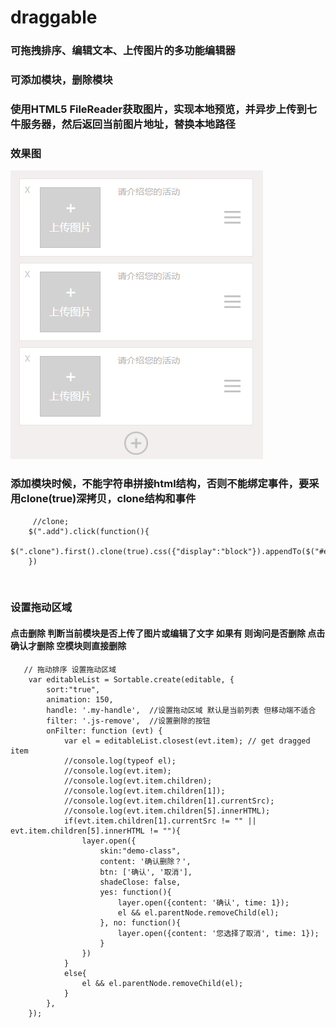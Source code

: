 # draggable
### 可拖拽排序、编辑文本、上传图片的多功能编辑器
### 可添加模块，删除模块
### 使用HTML5 FileReader获取图片，实现本地预览，并异步上传到七牛服务器，然后返回当前图片地址，替换本地路径
### 效果图

![img](images/QQ截图20170804175538.png)

### 添加模块时候，不能字符串拼接html结构，否则不能绑定事件，要采用clone(true)深拷贝，clone结构和事件
         //clone;
        $(".add").click(function(){
            $(".clone").first().clone(true).css({"display":"block"}).appendTo($("#editable"))
        })
        
### 设置拖动区域  
#### 点击删除 判断当前模块是否上传了图片或编辑了文字 如果有 则询问是否删除 点击确认才删除 空模块则直接删除
       // 拖动排序 设置拖动区域
        var editableList = Sortable.create(editable, {
            sort:"true",
            animation: 150,
            handle: '.my-handle',  //设置拖动区域 默认是当前列表 但移动端不适合 
            filter: '.js-remove',  //设置删除的按钮  
            onFilter: function (evt) {
                var el = editableList.closest(evt.item); // get dragged item
                //console.log(typeof el);
                //console.log(evt.item);
                //console.log(evt.item.children);
                //console.log(evt.item.children[1]);
                //console.log(evt.item.children[1].currentSrc);
                //console.log(evt.item.children[5].innerHTML);
                if(evt.item.children[1].currentSrc != "" || evt.item.children[5].innerHTML != ""){
                    layer.open({
                        skin:"demo-class",
                        content: '确认删除？',
                        btn: ['确认', '取消'],
                        shadeClose: false,
                        yes: function(){
                            layer.open({content: '确认', time: 1});
                            el && el.parentNode.removeChild(el);
                        }, no: function(){
                            layer.open({content: '您选择了取消', time: 1});
                        }
                    })
                }
                else{
                    el && el.parentNode.removeChild(el);
                }
            },
        });
      
